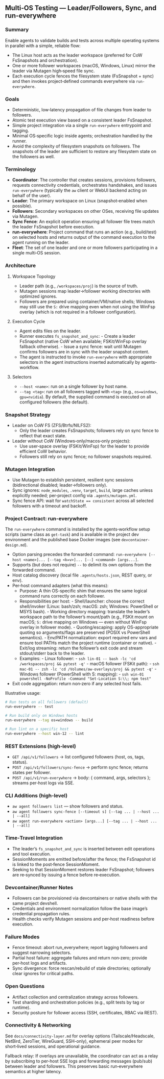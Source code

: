 ## Multi‑OS Testing — Leader/Followers, Sync, and run-everywhere

### Summary

Enable agents to validate builds and tests across multiple operating systems in
parallel with a simple, reliable flow:

- The Linux host acts as the leader workspace (preferred for CoW FsSnapshots
  and orchestration).
- One or more follower workspaces (macOS, Windows, Linux) mirror the leader via
  Mutagen high‑speed file sync.
- Each execution cycle fences the filesystem state (FsSnapshot + sync) and then
  invokes project‑defined commands everywhere via `run-everywhere`.

### Goals

- Deterministic, low‑latency propagation of file changes from leader to
  followers.
- Atomic test execution view based on a consistent leader FsSnapshot.
- Simple project integration via a single `run-everywhere` entrypoint and
  tagging.
- Minimal OS‑specific logic inside agents; orchestration handled by the
  runner.
- Avoid the complexity of filesystem snapshots on followers. The snapshots of
  the leader are sufficient to restore any filesystem state on the followers as
  well.

### Terminology

- **Coordinator**: The controller that creates sessions, provisions followers,
  requests connectivity credentials, orchestrates handshakes, and issues
  `run-everywhere` (typically the `aw` client or WebUI backend acting on behalf
  of the user).
- **Leader**: The primary workspace on Linux (snapshot‑enabled when possible).
- **Followers**: Secondary workspaces on other OSes, receiving file updates via
  Mutagen.
- **Sync Fence**: An explicit operation ensuring all follower file trees match
  the leader FsSnapshot before execution.
- **run-everywhere**: Project command that runs an action (e.g., build/test) on
  selected hosts and returns output of the command execution to the agent running
  on the leader.
- **Fleet**: The set of one leader and one or more followers participating in a
  single multi‑OS session.

### Architecture

1. Workspace Topology
   - Leader path (e.g., `/workspaces/proj`) is the source of truth.
   - Mutagen sessions map leader→follower working directories with optimized
     ignores.
   - Followers are prepared using container/VM/native shells; Windows may still
     use the `S:` drive mapping even when not using the WinFsp overlay (which is not
     required in a follower configuration).

2. Execution Cycle
   - Agent edits files on the leader.
   - Runner executes `fs_snapshot_and_sync`: - Create a leader FsSnapshot (native CoW when available; FSKit/WinFsp
     overlay fallback otherwise). - Issue a sync fence: wait until Mutagen confirms followers are in sync
     with the leader snapshot content.
   - The agent is instructed to invoke `run-everywhere` with appropriate
     selectors in the agent instructions inserted automatically by agents-workflow.

3. Selectors
   - `--host <name>`: run on a single follower by host name.
   - `--tag <tag>`: run on all followers tagged with `<tag>` (e.g.,
     `os=windows`, `gpu=nvidia`).
     By default, the supplied command is executed on all configured followers
     (the default).

### Snapshot Strategy

- Leader on CoW FS (ZFS/Btrfs/NILFS2):
  - Only the leader creates FsSnapshots; followers rely on sync fence to
    reflect that exact state.
- Leader without CoW (Windows‑only/macos‑only projects):
  - Use user‑space overlay (FSKit/WinFsp) for the leader to provide efficient
    CoW behavior.
  - Followers still rely on sync fence; no follower snapshots required.

### Mutagen Integration

- Use Mutagen to establish persistent, resilient sync sessions (bidirectional
  disabled; leader→followers only).
- Sync ignores: `node_modules`, `.venv`, `target`, `build`, large caches unless
  explicitly needed; per‑project config via `.agents/mutagen.yml`.
- Sync fence API: wait for `watchState == consistent` across all selected
  followers with a timeout and backoff.

### Project Contract: run-everywhere

The `run-everywhere` command is installed by the agents‑workflow setup
scripts (same class as `get-task`) and is available in the project dev
environment and the published base Docker images (see `devcontainer-design.md`).

- Option parsing precedes the forwarded command: `run-everywhere [--host
<name>]... [--tag <k=v>]... [--] <command> [args...]`.
- Supports (but does not require) `--` to delimit its own options from the
  forwarded command.
- Host catalog discovery (local file `.agents/hosts.json`, REST query, or env).
- Per‑host command adapters (what this means):
  - Purpose: A thin OS-specific shim that ensures the same logical command runs
    correctly on each follower.
  - Responsibilities per host: - Shell/launcher: choose the correct shell/invoker (Linux: bash/zsh; macOS:
    zsh; Windows: PowerShell or MSYS bash). - Working directory mapping: translate the leader’s workspace path to the
    follower’s mount/path (e.g., FSKit mount on macOS; `S:` drive mapping on
    Windows — even without WinFsp overlay in follower mode). - Quoting/escaping: apply OS-appropriate quoting so arguments/flags are
    preserved (POSIX vs PowerShell semantics). - Env/PATH normalization: export required env vars and ensure tool PATHs
    match the project runtime (container or native). - Exit/log streaming: return the follower’s exit code and stream
    stdout/stderr back to the leader.
  - Examples: - Linux follower: - `ssh lin-01 -- bash -lc 'cd /workspaces/proj && pytest -q'` - macOS follower (FSKit path): - `ssh mac-01 -- zsh -lc 'cd /Volumes/aw-overlays/proj && pytest -q'` - Windows follower (PowerShell with S: mapping): - `ssh win-01 powershell -NoProfile -Command "Set-Location S:\\; npm
test"`
- Exit code aggregation: return non‑zero if any selected host fails.

Illustrative usage:

```bash
# Run tests on all followers (default)
run-everywhere -- test

# Run build only on Windows hosts
run-everywhere --tag os=windows -- build

# Run lint on a specific host
run-everywhere --host win-12 -- lint
```

### REST Extensions (high‑level)

- `GET /api/v1/followers` → list configured followers (host, os, tags,
  status).
- `POST /api/v1/followers/sync-fence` → perform sync fence; returns states
  per follower.
- `POST /api/v1/run-everywhere` → body: { command, args, selectors }; streams
  per‑host logs via SSE.

### CLI Additions (high‑level)

- `aw agent followers list` — show followers and status.
- `aw agent followers sync-fence [--timeout s] [--tag ... | --host ... | --all]`
- `aw agent run-everywhere <action> [args...] [--tag ... | --host ... | --all]`

### Time‑Travel Integration

- The leader’s `fs_snapshot_and_sync` is inserted between edit operations and
  tool execution.
- SessionMoments are emitted before/after the fence; the FsSnapshot id is
  linked to the post‑fence SessionMoment.
- Seeking to that SessionMoment restores leader FsSnapshot; followers are
  re‑synced by issuing a fence before re‑execution.

### Devcontainer/Runner Notes

- Followers can be provisioned via devcontainers or native shells with the same
  project devshell.
- Credentials and environment normalization follow the base image’s
  credential propagation rules.
- Health checks verify Mutagen sessions and per‑host readiness before
  execution.

### Failure Modes

- Fence timeout: abort run_everywhere; report lagging followers and suggest
  narrowing selectors.
- Partial host failure: aggregate failures and return non‑zero; provide
  per‑host logs and artifacts.
- Sync divergence: force rescan/rebuild of stale directories; optionally clear
  ignores for critical paths.

### Open Questions

- Artifact collection and centralization strategy across followers.
- Test sharding and orchestration policies (e.g., split tests by tag or
  runtime).
- Security posture for follower access (SSH, certificates, RBAC via REST).

### Connectivity & Networking

See `docs/connectivity-layer.md` for overlay options (Tailscale/Headscale,
NetBird, ZeroTier, WireGuard, SSH-only), ephemeral peer modes for short‑lived
sessions, and operational guidance.

Fallback relay: If overlays are unavailable, the coordinator can act as a relay
by subscribing to per-host SSE logs and forwarding messages (pub/sub) between
leader and followers. This preserves basic run‑everywhere semantics at higher
latency.
